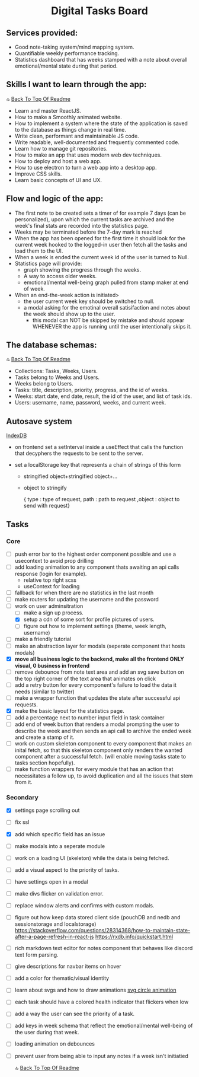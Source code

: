 <h1 align="center"><strong>Digital Tasks Board</strong></h1>

## Services provided:

- Good note-taking system/mind mapping system.
- Quantifiable weekly performance tracking.
- Statistics dashboard that has weeks stamped with a note about overall emotional/mental state during that period.

## Skills I want to learn through the app:

🔝 [Back To Top Of Readme](https://github.com/me3zaAKAgoat/dtb#digital-tasks-board)

- Learn and master ReactJS.
- How to make a Smoothly animated website.
- How to implement a system where the state of the application is saved to the database as things change in real time.
- Write clean, performant and maintainable JS code.
- Write readable, well-documented and frequently commented code.
- Learn how to manage git repositories.
- How to make an app that uses modern web dev techniques.
- How to deploy and host a web app.
- How to use electron to turn a web app into a desktop app.
- Improve CSS skills.
- Learn basic concepts of UI and UX.

## Flow and logic of the app:

- The first note to be created sets a timer of for example 7 days (can be personalized), upon which the current tasks are archived and the week's final stats are recorded into the statistics page.
- Weeks may be terminated before the 7-day mark is reached
- When the app has been opened for the first time it should look for the current week hooked to the logged-in user then fetch all the tasks and load them to the UI.
- When a week is ended the current week id of the user is turned to Null.
- Statistics page will provide:
  - graph showing the progress through the weeks.
  - A way to access older weeks.
  - emotional/mental well-being graph pulled from stamp maker at end of week.
- When an end-the-week action is initiated>
  - the user current week key should be switched to null.
  - a modal asking for the emotinal overall satisifaction and notes about the week should show up to the user.
    - this modal can NOT be skipped by mistake and should appear WHENEVER the app is running until the user intentionally skips it.

## The database schemas:

🔝 [Back To Top Of Readme](https://github.com/me3zaAKAgoat/dtb#digital-tasks-board)

- Collections: Tasks, Weeks, Users.
- Tasks belong to Weeks and Users.
- Weeks belong to Users.
- Tasks: title, description, priority, progress, and the id of weeks.
- Weeks: start date, end date, result, the id of the user, and list of task ids.
- Users: username, name, password, weeks, and current week.

## Autosave system

[IndexDB](https://developer.mozilla.org/en-US/docs/Web/API/IndexedDB_API/Using_IndexedDB)

- on frontend set a setInterval inside a useEffect that calls the function that decyphers the requests to be sent to the server.

- set a localStorage key that represents a chain of strings of this form

  - stringified object+stringified object+...

  - object to stringify

    { type : type of request, path : path to request ,object : object to send with request}

## Tasks

### Core

- [ ] push error bar to the highest order component possible and use a usecontext to avoid prop drilling
- [ ] add loading animation to any component thats awaiting an api calls response (login for example).
  - relative top right scss
  - useContext for loading
- [ ] fallback for when there are no statistics in the last month
- [ ] make routers for updating the username and the password
- [ ] work on user adminsitration
  - [ ] make a sign up process.
  - [x] setup a cdn of some sort for profile pictures of users.
  - [ ] figure out how to implement settings (theme, week length, username)
- [ ] make a friendly tutorial
- [ ] make an abstraction layer for modals (seperate component that hosts modals)
- [x] **move all business logic to the backend, make all the frontend ONLY visual, 0 business in frontend**
- [ ] remove debounce from note text area and add an svg save button on the top right corner of the text area that animates on click
- [ ] add a retry button for every component's failure to load the data it needs (similar to twitter)
- [ ] make a wrapper function that updates the state after successful api requests.
- [x] make the basic layout for the statistics page.
- [ ] add a percentage next to number input field in task container
- [ ] add end of week button that renders a modal prompting the user to describe the week and then sends an api call to archive the ended week and create a stamp of it.
- [ ] work on custom skeleton component to every component that makes an inital fetch, so that this skeleton component only renders the wanted component after a successful fetch. (will enable moving tasks state to tasks section hopefully).
- [ ] make function wrappers for every module that has an action that necessitates a follow up, to avoid duplication and all the issues that stem from it.

### Secondary

- [x] settings page scrolling out
- [ ] fix ssl
- [x] add which specific field has an issue
- [ ] make modals into a seperate module
- [ ] work on a loading UI (skeleton) while the data is being fetched.
- [ ] add a visual aspect to the priority of tasks.
- [ ] have settings open in a modal
- [ ] make divs flicker on validation error.
- [ ] replace window alerts and confirms with custom modals.
- [ ] figure out how keep data stored client side (pouchDB and nedb and sessionstorage and localstorage) https://stackoverflow.com/questions/28314368/how-to-maintain-state-after-a-page-refresh-in-react-js https://rxdb.info/quickstart.html
- [ ] rich markdown text editor for notes component that behaves like discord text form parsing.
- [ ] give descriptions for navbar items on hover
- [ ] add a color for thematic/visual identity
- [ ] learn about svgs and how to draw animations [svg circle animation](https://stackoverflow.com/questions/46142291/animating-react-native-svg-dash-length-of-a-circle)
- [ ] each task should have a colored health indicator that flickers when low
- [ ] add a way the user can see the priority of a task.
- [ ] add keys in week schema that reflect the emotional/mental well-being of the user during that week.
- [ ] loading animation on debounces
- [ ] prevent user from being able to input any notes if a week isn't initiatied

  🔝 [Back To Top Of Readme](https://github.com/me3zaAKAgoat/dtb#digital-tasks-board)
